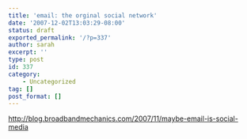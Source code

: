 ```yaml
---
title: 'email: the orginal social network'
date: '2007-12-02T13:03:29-08:00'
status: draft
exported_permalink: '/?p=337'
author: sarah
excerpt: ''
type: post
id: 337
category:
    - Uncategorized
tag: []
post_format: []
---
```

http://blog.broadbandmechanics.com/2007/11/maybe-email-is-social-media